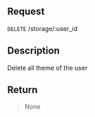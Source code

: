## Request

<code>DELETE</code> /storage/:user_id


## Description

Delete all theme of the user


## Return

> None
